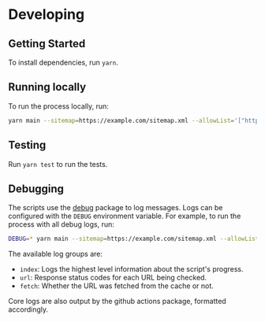 # Developing

## Getting Started

To install dependencies, run `yarn`.

## Running locally

To run the process locally, run:

```sh
yarn main --sitemap=https://example.com/sitemap.xml --allowList='["https://example.com/blog"]'
```

## Testing

Run `yarn test` to run the tests.

## Debugging

The scripts use the [debug](https://www.npmjs.com/package/debug) package to log messages.
Logs can be configured with the `DEBUG` environment variable. For example, to run the process with all debug logs, run:

```sh
DEBUG=* yarn main --sitemap=https://example.com/sitemap.xml --allowList='["https://example.com/blog"]'
```

The available log groups are:

- `index`: Logs the highest level information about the script's progress.
- `url`: Response status codes for each URL being checked.
- `fetch`: Whether the URL was fetched from the cache or not.

Core logs are also output by the github actions package, formatted accordingly. 
